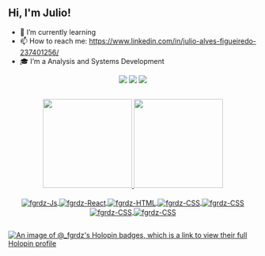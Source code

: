 ## Hi, I'm Julio! 

- 🌱 I’m currently learning 
- 📫 How to reach me: https://www.linkedin.com/in/julio-alves-figueiredo-237401256/
- 🎓 I’m a Analysis and Systems Development
  
<div align="center"> 
  <a href="mailto:jfigueiredo07@hotmail.com"><img src="https://img.shields.io/badge/Microsoft_Outlook-0078D4?style=for-the-badge&logo=microsoft-outlook&logoColor=white" target="_blank"></a>
  <a href="https://www.linkedin.com/in/julio-alves-figueiredo-237401256/" target="_blank"><img src="https://img.shields.io/badge/-LinkedIn-%230077B5?style=for-the-badge&logo=linkedin&logoColor=white" target="_blank"></a> 
  <a href="https://instagram.com/_fgrdz" target="_blank"><img src="https://img.shields.io/badge/-Instagram-%23E4405F?style=for-the-badge&logo=instagram&logoColor=white" target="_blank"></a>
  
</div>

##
  
  <div align="center">
  <a href="https://github.com/fgrdz">
  <img height="180em" src="https://github-readme-stats.vercel.app/api?username=fgrdz&rank_icon=github&show_icons=true&theme=gruvbox_light&include_all_commits=true&count_private=true"/>
  <img height="180em" src="https://github-readme-stats.vercel.app/api/top-langs/?username=fgrdz&layout=compact&langs_count=7&theme=gruvbox_light"/>
</div>

<div align="center" style="display: inline_block"><br>
  <img align="center" alt="fgrdz-Js"  src="https://img.shields.io/badge/JavaScript-323330?style=for-the-badge&logo=javascript&logoColor=F7DF1E">
  <img align="center" alt="fgrdz-React" src="https://img.shields.io/badge/React-20232A?style=for-the-badge&logo=react&logoColor=61DAFB">
  <img align="center" alt="fgrdz-HTML" src="https://img.shields.io/badge/HTML5-E34F26?style=for-the-badge&logo=html5&logoColor=white">
  <img align="center" alt="fgrdz-CSS"  src="https://img.shields.io/badge/CSS3-1572B6?style=for-the-badge&logo=css3&logoColor=white">
  <img align="center" alt="fgrdz-CSS"  src="https://img.shields.io/badge/python-3670A0?style=for-the-badge&logo=python&logoColor=ffdd54">
  <img align="center" alt="fgrdz-CSS"  src="https://img.shields.io/badge/SQLite-07405E?style=for-the-badge&logo=sqlite&logoColor=white">
  <img align="center" alt="fgrdz-CSS"  src="https://img.shields.io/badge/MySQL-005C84?style=for-the-badge&logo=mysql&logoColor=white">
  
  
  
  
</div>

  ##
[![An image of @_fgrdz's Holopin badges, which is a link to view their full Holopin profile](https://holopin.me/_fgrdz)](https://holopin.io/@_fgrdz)
  

